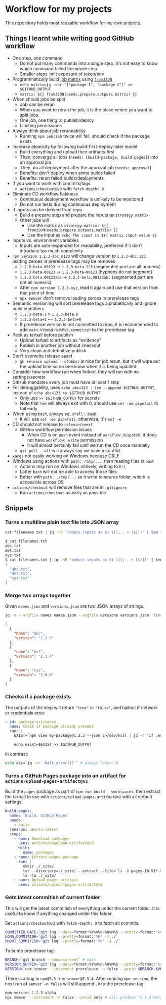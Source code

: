 # Workflow for my projects

This repository holds most reusable workflow for my own projects.

## Things I learnt while writing good GitHub workflow

- One step, one command
   - Do not put many commands into a single step, it's not easy to know which command failed the whole step
   - Smaller steps limit exposure of token/env
- Programmatically build [job matrix](https://docs.github.com/en/actions/using-jobs/using-a-matrix-for-your-jobs) using [`fromJSON`](https://docs.github.com/en/actions/learn-github-actions/expressions#example-returning-a-json-object)
   - `echo matrix=jq -cnr '["package-1", "package-2"]' >> $GITHUB_OUTPUT`
   - `matrix: ${{ fromJSON(needs.prepare.outputs.matrix) }}`
- When should jobs be split
   - Job can be rerun
   - When you want to rerun the job, it is the place where you want to split jobs
   - One job, one thing to publish/deploy
   - Limiting permissions
- Always think about job rerunnability
   - Running `npm publish` twice will fail, should check if the package exists
- Increase atomicity by following build-first-deploy-later model
   - Build everything and upload their artifacts first
   - Then, converge all jobs (`needs: [build-package, build-pages]`) into an approval job
   - Then, do all deployment after the approval job (`needs: approval`)
   - Benefits: don't deploy when some builds failed
   - Benefits: rerun failed builds/deployments
- If you want to work with commits/tags
   - `actions/checkout@v3` with `fetch-depth: 0`
- Eliminate CD workflow flakiness
   - Continuous deployment workflow is unlikely to be monitored
   - Do not run tests during continuous deployment
- If inputs can be derived from repo
   - Build a prepare step and prepare the inputs as `strategy.matrix`
   - Other jobs will
     - Use the matrix as `strategy.matrix: ${{ fromJSON(needs.prepare.outputs.matrix) }}`
     - Use the input as `echo The input is ${{ matrix.input-value }}`
- Inputs vs. environment variables
   - Inputs are auto-expanded for readability, preferred if it don't introduce too much complexity
- `npm version 1.2.3-abc.0123` will change version to `1.2.3-abc.123`, leading zeroes in prerelease tags may be removed
   - `1.2.3-beta.00123` -> `1.2.3-beta.123` (segmented part are all numeric)
   - `1.2.3-beta-00123` -> `1.2.3-beta-00123` (hyphens do not segment)
   - `1.2.3-beta.00123abc` -> `1.2.3-beta.00123abc` (segmented part are not all numeric)
   - After `npm version 1.2.3-xyz`, read it again and use that version from that point of time
   - `npx semver` don't remove leading zeroes in prerelease tags
- Semantic versioning will sort prerelease tags alphabetically and ignore build identifiers
   - `1.2.3-beta.1` > `1.2.3-beta.0`
   - `1.2.3-beta+1` ~= `1.2.3-beta+0`
   - If prerelease version is not committed to repo, it is recommended to add `main.%Y%m%d-%H%M%S.commitish` to the prerelease tag
- Pack as tarball before publish
   - Upload tarball to artifacts as "evidence"
   - Publish in another job without checkout
   - Very clean and definitive publish
- Don't overwrite release asset
   - `gh release upload --clobber` is nice for job rerun, but it will wipe out the upload time so no one know when it is being updated
- Consider how workflow run when forked, they will run with no settings/secrets
- GitHub mandates every job must have at least 1 step
- For debuggability, uses `echo abc=123 | tee --append $GITHUB_OUTPUT`, instead of `echo abc=123 >> $GITHUB_OUTPUT`
   - Only use `>> $GITHUB_OUTPUT` for secrets
   - Note that `tee` will always exit with 0, should use `set -eo pipefail` to fail early
- When using `bash`, always set `shell: bash`
   - It will use `set -eo pipefail`, otherwise, it's `set -e`
- CD should not release to `release/vnext`
   - GitHub workflow permission issues
      - When CD is on `push` event instead of `workflow_dispatch`, it does not have `workflow: write` permission
      - It will almost certainly fail until we run the CD once manually
   - `git pull --all` will always say we have a conflict
- `xargs` not easily working on Windows because CRLF
- Windows using actions with `path: /tmp/...`, then reading files in `bash`
   - Actions may run on Windows natively, writing to `D:\`
   - Latter `bash` will not be able to access those files
   - Better with `path: ./tmp/...` so it write to source folder, which is accessible across OS
- `actions/checkout` will remove files that are in `.gitignore`
   - Run `actions/checkout` as early as possible

## Snippets

### Turns a multiline plain text file into JSON array

```sh
cat filenames.txt | jq -nR 'reduce inputs as $i ([]; . + [$i])' | tee filenames.json
```

```sh
$ cat filenames.txt
abc.txt
def.txt
xyz.txt
$ cat filenames.txt | jq -nR 'reduce inputs as $i ([]; . + [$i])' | tee filenames.json
[
  "abc.txt",
  "def.txt",
  "xyz.txt"
]
```

### Merge two arrays together

Given `names.json` and `versions.json` are two JSON arrays of strings.

```sh
jq -n --argfile names names.json --argfile versions versions.json '($names | to_entries) + ($versions | to_entries) | group_by(.key) | map({ name: .[0].value, version: .[1].value })'
```

```json
[
  {
    "name": "abc",
    "version": "1.2.3"
  },
  {
    "name": "def",
    "version": "2.3.4"
  },
  {
    "name": "xyz",
    "version": "7.8.9"
  }
]
```

### Checks if a package exists

The outputs of the step will return `"true"` or `"false"`, and bailout if network or credentials error.

```yml
- id: package-existence
  name: Check if package already present
  run: |
    EXIST=`npm view my-package@1.2.3 --json 2>/dev/null | jq -r 'if .error then if .error.code == "E404" then false else halt_error(1) end else true end'` && true || exit 1

    echo exist=$EXIST >> $GITHUB_OUTPUT
```

In contrast:

```sh
echo abc=`jq -nr 'halt_error(1)'` # always return 0
```

### Turns a GitHub Pages package into an artifact for `actions/upload-pages-artifact@v2`

Build the `pages` package as part of `npm run build --workspaces`, then extract the tarball to use with `actions/upload-pages-artifact@v2` with all default settings.

```yml
build-pages:
  name: 'Build: GitHub Pages'
  needs:
    - build
  runs-on: ubuntu-latest
  steps:
    - name: Download packages
      uses: actions/download-artifact@v3
      with:
        name: packages
    - name: Extract pages package
      run: |
        mkdir ./_site/
        tar --directory=./_site/ --extract --file=`ls -1 pages-[0-9]*.tgz` --strip-component=2 --verbose package/public
        ls -la ./_site/
    - name: Upload pages artifact
      uses: actions/upload-pages-artifact@v2
```

### Gets latest commitish of current folder

This will get the latest commitish of everything under the current folder. It is useful to know if anything changed under this folder.

Set `actions/checkout@v3` with `fetch-depth: 0` to fetch all commits.

```sh
COMMITTER_DATE=`git log --date=format:%Y%m%d-%H%M%S --pretty=format:'%cd' -1 ./`
LONG_COMMITISH=`git log --pretty=format:'%H' -1 ./`
SHORT_COMMITISH=`git log --pretty=format:'%h' -1 ./`
```

To bump prerelease tag:

```sh
BRANCH=`git branch --show-current` # main
VERSION_SUFFIX=`git log --date=format:%Y%m%d-%H%M%S --pretty=format:'%cd.%h' -1 ./` # 20230816-084809.a1b2c3
VERSION=`npx semver --increment prerelease -n false --preid $BRANCH.$VERSION_SUFFIX` # 0.0.0-main.20230816-084809.a1b2c3
```

There is a bug in `npm@9.5.1` or `semver@7.5.4`. After running `npm version`, the next run of `semver -n false` will still append `.0` to the prerelease tag.

```sh
npm version 1.2.3-alpha
npx semver --increment -n false --preid beta # will produce "1.2.3-beta.0"
```
